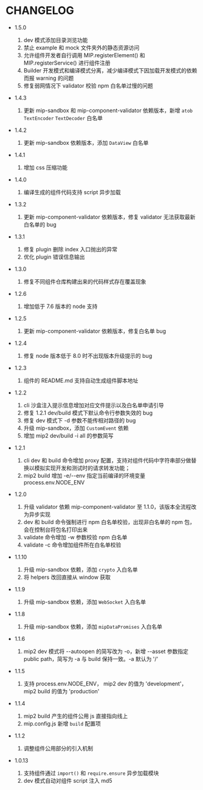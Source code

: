 # CHANGELOG

- 1.5.0
    1. dev 模式添加目录浏览功能
    2. 禁止 example 和 mock 文件夹外的静态资源访问
    3. 允许组件开发者自行调用 MIP.registerElement() 和 MIP.registerService() 进行组件注册
    4. Builder 开发模式和编译模式分离，减少编译模式下因加载开发模式的依赖而报 warning 的问题
    5. 修复弱网情况下 validator 校验 npm 白名单过慢的问题

- 1.4.3
    1. 更新 mip-sandbox 和 mip-component-validator 依赖版本，新增 `atob` `TextEncoder` `TextDecoder` 白名单

- 1.4.2
    1. 更新 mip-sandbox 依赖版本，添加 `DataView` 白名单

- 1.4.1
    1. 增加 css 压缩功能

- 1.4.0
    1. 编译生成的组件代码支持 script 异步加载
- 1.3.2
    1. 更新 mip-component-validator 依赖版本，修复 validator 无法获取最新白名单的 bug
- 1.3.1
    1. 修复 plugin 删除 index 入口抛出的异常
    2. 优化 plugin 错误信息输出
- 1.3.0
    1. 修复不同组件仓库构建出来的代码样式存在覆盖现象
- 1.2.6
    1. 增加低于 7.6 版本的 node 支持
- 1.2.5
    1. 更新 mip-component-validator 依赖版本，修复白名单 bug
- 1.2.4
    1. 修复 node 版本低于 8.0 时不出现版本升级提示的 bug
- 1.2.3
    1. 组件的 README.md 支持自动生成组件脚本地址
- 1.2.2
    1. cli 沙盒注入提示信息增加对应文件提示以及白名单申请引导
    2. 修复 1.2.1 dev/build 模式下默认命令行参数失效的 bug
    3. 修复 dev 模式下 -d 参数不能传相对路径的 bug
    4. 升级 mip-sandbox，添加 `CustomEvent` 依赖
    5. 增加 mip2 dev/build -i all 的参数简写

- 1.2.1
    1. cli dev 和 build 命令增加 proxy 配置，支持对组件代码中字符串部分做替换以模拟实现开发和测试时的请求转发功能；
    2. mip2 build 增加 -e/--env 指定当前编译的环境变量 process.env.NODE_ENV

- 1.2.0
    1. 升级 validator 依赖 mip-component-validator 至 1.1.0，该版本全流程改为异步实现
    2. dev 和 build 命令强制进行 npm 白名单校验，出现非白名单的 npm 包，会在控制台将包名打印出来
    3. validate 命令增加 -w 参数校验 npm 白名单
    4. validate -c 命令增加组件所在白名单校验

- 1.1.10
    1. 升级 mip-sandbox 依赖，添加 `crypto` 入白名单
    2. 将 helpers 改回直接从 window 获取

- 1.1.9
    1. 升级 mip-sandbox 依赖，添加 `WebSocket` 入白名单

- 1.1.8
    1. 升级 mip-sandbox 依赖，添加 `mipDataPromises` 入白名单

- 1.1.6
    1. mip2 dev 模式将 --autoopen 的简写改为 -o，新增 --asset 参数指定 public path，简写为 -a 与 build 保持一致。-a 默认为 '/'

- 1.1.5
    1. 支持 process.env.NODE_ENV， mip2 dev 的值为 'development'，mip2 build 的值为 'production'

- 1.1.4
    1. mip2 build 产生的组件公用 js 直接指向线上
    2. mip.config.js 新增 `build` 配置项

- 1.1.2
    1. 调整组件公用部分的引入机制

- 1.0.13
    1. 支持组件通过 `import()` 和 `require.ensure` 异步加载模块
    2. dev 模式自动对组件 script 注入 md5

